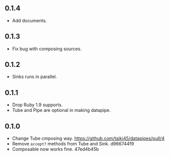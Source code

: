 ## 0.1.4
- Add documents.

## 0.1.3
- Fix bug with composing sources.

## 0.1.2
- Sinks runs in parallel.

## 0.1.1
- Drop Ruby 1.9 supports.
- Tube and Pipe are optional in making datapipe.

## 0.1.0
- Change Tube cmposing way. https://github.com/taiki45/datapipes/pull/4
- Remove `accept?` methods from Tube and Sink. d966744f9
- Composable now works fine. 47ed4b45b
